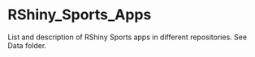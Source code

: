 # RShiny_Sports_Apps

List and description of RShiny Sports apps in different repositories. See Data folder.
